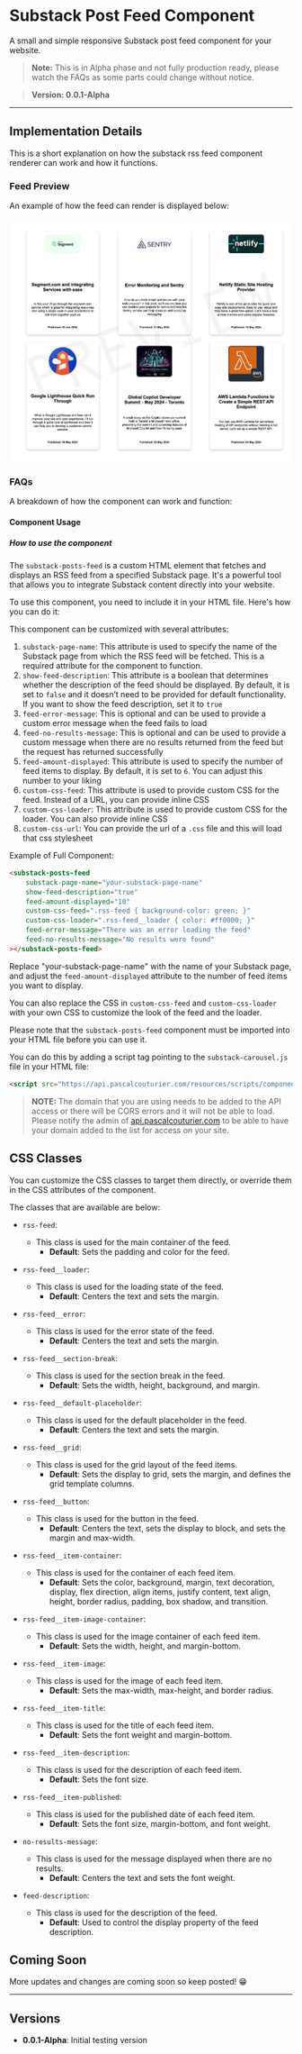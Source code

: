 # Substack Post Feed Component

A small and simple responsive Substack post feed component for your website.

> **Note:** This is in Alpha phase and not fully production ready, please watch the FAQs as some parts could change without notice.

> **Version: 0.0.1-Alpha**

---

## Implementation Details

This is a short explanation on how the substack rss feed component renderer can work and how it functions.

### Feed Preview

An example of how the feed can render is displayed below:

![Substack RSS Feed Preview](/images/feed%20preview.png)

### FAQs

A breakdown of how the component can work and function:

#### Component Usage

##### How to use the component

The `substack-posts-feed` is a custom HTML element that fetches and displays an RSS feed from a specified Substack page. It's a powerful tool that allows you to integrate Substack content directly into your website.

To use this component, you need to include it in your HTML file. Here's how you can do it:

This component can be customized with several attributes:

1. `substack-page-name`: This attribute is used to specify the name of the Substack page from which the RSS feed will be fetched. This is a required attribute for the component to function.
2. `show-feed-description`: This attribute is a boolean that determines whether the description of the feed should be displayed. By default, it is set to `false` and it doesn’t need to be provided for default functionality. If you want to show the feed description, set it to `true`
3. `feed-error-message`: This is optional and can be used to provide a custom error message when the feed fails to load
4. `feed-no-results-message`: This is optional and can be used to provide a custom message when there are no results returned from the feed but the request has returned successfully
5. `feed-amount-displayed`: This attribute is used to specify the number of feed items to display. By default, it is set to `6`. You can adjust this number to your liking
6. `custom-css-feed`: This attribute is used to provide custom CSS for the feed. Instead of a URL, you can provide inline CSS
7. `custom-css-loader`: This attribute is used to provide custom CSS for the loader. You can also provide inline CSS
8. `custom-css-url`: You can provide the url of a `.css` file and this will load that css stylesheet

Example of Full Component:

```html
<substack-posts-feed 
    substack-page-name="your-substack-page-name" 
    show-feed-description="true" 
    feed-amount-displayed="10" 
    custom-css-feed=".rss-feed { background-color: green; }"
    custom-css-loader=".rss-feed__loader { color: #ff0000; }"
    feed-error-message="There was an error loading the feed"
    feed-no-results-message="No results were found"
></substack-posts-feed>
```

Replace "your-substack-page-name" with the name of your Substack page, and adjust the `feed-amount-displayed` attribute to the number of feed items you want to display. 

You can also replace the CSS in `custom-css-feed` and `custom-css-loader` with your own CSS to customize the look of the feed and the loader.

Please note that the `substack-posts-feed` component must be imported into your HTML file before you can use it. 

You can do this by adding a script tag pointing to the `substack-carousel.js` file in your HTML file:

```html
<script src="https://api.pascalcouturier.com/resources/scripts/components/substack-post-feed.js"></script>
```

> **NOTE:** The domain that you are using needs to be added to the API access or there will be CORS errors and it will not be able to load. Please notify the admin of [api.pascalcouturier.com](http://api.pascalcouturier.com/) to be able to have your domain added to the list for access on your site.

## CSS Classes

You can customize the CSS classes to target them directly, or override them in the CSS attributes of the component.

The classes that are available are below:

- `rss-feed`: 
  - This class is used for the main container of the feed. 
    - **Default**: Sets the padding and color for the feed.

- `rss-feed__loader`: 
  - This class is used for the loading state of the feed. 
    - **Default**: Centers the text and sets the margin.

- `rss-feed__error`: 
  - This class is used for the error state of the feed. 
    - **Default**: Centers the text and sets the margin.

- `rss-feed__section-break`: 
  - This class is used for the section break in the feed. 
    - **Default**: Sets the width, height, background, and margin.

- `rss-feed__default-placeholder`: 
  - This class is used for the default placeholder in the feed. 
    - **Default**: Centers the text and sets the margin.

- `rss-feed__grid`: 
  - This class is used for the grid layout of the feed items.
    - **Default**: Sets the display to grid, sets the margin, and defines the grid template columns.

- `rss-feed__button`: 
  - This class is used for the button in the feed.
    - **Default**: Centers the text, sets the display to block, and sets the margin and max-width.

- `rss-feed__item-container`: 
  - This class is used for the container of each feed item. 
    - **Default**: Sets the color, background, margin, text decoration, display, flex direction, align items, justify content, text align, height, border radius, padding, box shadow, and transition.

- `rss-feed__item-image-container`: 
  - This class is used for the image container of each feed item. 
    - **Default**: Sets the width, height, and margin-bottom.

- `rss-feed__item-image`: 
  - This class is used for the image of each feed item. 
    - **Default**: Sets the max-width, max-height, and border radius.

- `rss-feed__item-title`: 
  - This class is used for the title of each feed item. 
    - **Default**: Sets the font weight and margin-bottom.

- `rss-feed__item-description`: 
  - This class is used for the description of each feed item. 
    - **Default**: Sets the font size.

- `rss-feed__item-published`: 
  - This class is used for the published date of each feed item. 
    - **Default**: Sets the font size, margin-bottom, and font weight.

- `no-results-message`: 
  - This class is used for the message displayed when there are no results. 
    - **Default**: Centers the text and sets the font weight.

- `feed-description`: 
  - This class is used for the description of the feed. 
    - **Default**: Used to control the display property of the feed description.

## Coming Soon

More updates and changes are coming soon so keep posted! 😁

---

## Versions

- **0.0.1-Alpha**: Initial testing version